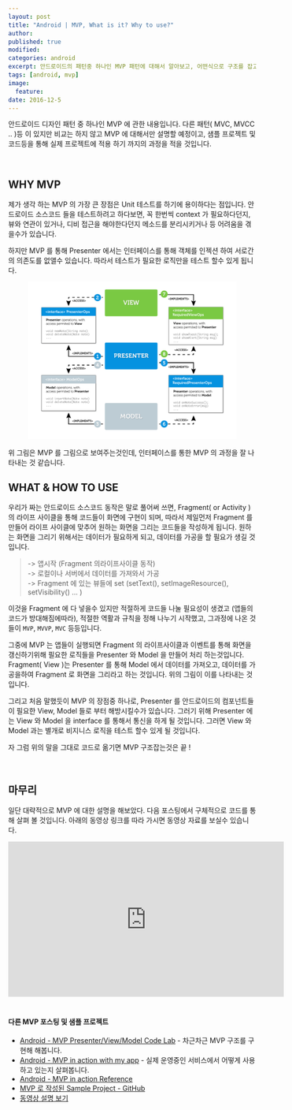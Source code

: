 ```yaml
---
layout: post
title: "Android | MVP, What is it? Why to use?"
author:
published: true
modified:
categories: android
excerpt: 안드로이드의 패턴중 하나인 MVP 패턴에 대해서 알아보고, 어떤식으로 구조를 잡고 코드를 구현해 나가야 되는지 코드를 통해서 차근차근 살펴봅시다. 먼저 전체적으로 MVP 의 대한 개념을 주절주절 이지만 그림과 함께 설명 해보겠습니다.
tags: [android, mvp]
image:
  feature:
date: 2016-12-5
---
```

안드로이드 디자인 패턴 중 하나인 MVP 에 관한 내용입니다. 다른 패턴( MVC, MVCC .. )등 이 있지만 비교는 하지 않고 MVP 에 대해서만 설명할 예정이고, 샘플 프로젝트 및 코드등을 통해 실제 프로젝트에 적용 하기 까지의 과정을 적을 것입니다.

<br>

## WHY MVP
제가 생각 하는 MVP 의 가장 큰 장점은 Unit 테스트를 하기에 용이하다는 점입니다. 안드로이드 소스코드 들을 테스트하려고 하다보면, 꼭 한번씩 context 가 필요하다던지, 뷰와 연관이 있거나, 디비 접근을 해야한다던지 메소드를 분리시키거나 등 어려움을 겪을수가 있습니다.

하지만 MVP 를 통해 Presenter 에서는 인터페이스를 통해 객체를 인젝션 하여 서로간의 의존도를 없앨수 있습니다.
따라서 테스트가 필요한 로직만을 테스트 할수 있게 됩니다.

<figure>
	<img src="/images/posting_mvp/ig_mvp_01.png" alt="image">
</figure>
위 그림은 MVP 를 그림으로 보여주는것인데, 인터페이스를 통한 MVP 의 과정을 잘 나타내는 것 같습니다.

<br>

## WHAT & HOW TO USE
우리가 짜는 안드로이드 소스코드 동작은 말로 풀어써 쓰면, Fragment( or Activity ) 의 라이프 사이클을 통해 코드들이 화면에 구현이 되며, 따라서 제일먼저 Fragment 를 만들어 라이프 사이클에 맞추어 원하는 화면을 그리는 코드들을 작성하게 됩니다. 원하는 화면을 그리기 위해서는 데이터가 필요하게 되고, 데이터를 가공을 할 필요가 생길 것입니다.

>-> 앱시작 (Fragment 의라이프사이클 동작)<br>
-> 로컬이나 서버에서 데이터를 가져와서 가공<br>
-> Fragment 에 있는 뷰들에 set (setText(), setImageResource(), setVisibility() ... )

이것을 Fragment 에 다 넣을수 있지만 적절하게 코드들 나눌 필요성이 생겼고 (앱들의 코드가 방대해짐에따라), 적절한 역활과 규칙을 정해 나누기 시작했고, 그과정에 나온 것들이 `MVP`, `MVVP`, `MVC` 등등입니다.

그중에 MVP 는 앱들이 실행되면 Fragment 의 라이프사이클과 이벤트를 통해 화면을 갱신하기위해 필요한 로직들을 Presenter 와 Model 을 만들어 처리 하는것입니다. Fragment( View )는 Presenter 를 통해 Model 에서 데이터를 가져오고, 데이터를 가공을하여  Fragment 로 화면을 그리라고 하는 것입니다. 위의 그림이 이를 나타내는 것입니다.

그리고 처음 말했듯이 MVP 의 장점중 하나로, Presenter 를 안드로이드의 컴포넌트들이 필요한 View, Model 들로 부터 해방시킬수가 있습니다. 그러기 위해 Presenter 에는 View 와 Model 을 interface 를 통해서 통신을 하게 될 것입니다. 그러면 View 와 Model 과는 별개로 비지니스 로직을 테스트 할수 있게 될 것입니다.


자 그럼 위의 말을 그대로 코드로 옮기면 MVP 구조잡는것은 끝 !

<br>

## 마무리
일단 대략적으로 MVP 에 대한 설명을 해보았다. 다음 포스팅에서 구체적으로 코드를 통해 살펴 볼 것입니다. 아래의 동영상 링크를 따라 가시면 동영상 자료를 보실수 있습니다.

<iframe width="560" height="315" src="https://www.youtube.com/embed/Pydw-dzy2Vg" frameborder="0" allowfullscreen></iframe>
<br>
<br>

#### 다른 MVP 포스팅 및 샘플 프로젝트
- [Android - MVP Presenter/View/Model Code Lab](http://moka-a.github.io/android/android-mvp-01/) - 차근차근 MVP 구조를 구현해 해봅니다.
- [Android - MVP in action with my app](http://moka-a.github.io/android/android-mvp-02/) - 실제 운영중인 서비스에서 어떻게 사용하고 있는지 살펴봅니다.
- [Android - MVP in action Reference](http://moka-a.github.io/android/android-mvp-03/)
- [MVP 로 작성된 Sample Project - GitHub](https://github.com/moka-a/moka-sample-android)
- [동영상 설명 보기](https://youtu.be/Pydw-dzy2Vg)

<br>
<br>
